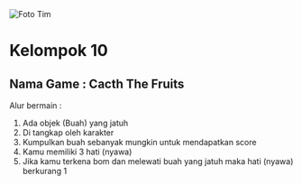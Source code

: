 <img src="https://github.com/RizkyFirmansyah-com/-tim/blob/main/tim.png" alt="Foto Tim">


# Kelompok 10


## Nama Game : Cacth The Fruits

Alur bermain : 
1. Ada objek (Buah) yang jatuh
2. Di tangkap oleh karakter
3. Kumpulkan buah sebanyak mungkin untuk mendapatkan score
4. Kamu memiliki 3 hati (nyawa)
5. Jika kamu terkena bom dan melewati buah yang jatuh maka hati (nyawa) berkurang 1



